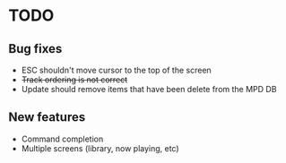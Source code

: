 TODO
====

Bug fixes
---------
- ESC shouldn't move cursor to the top of the screen
- ~~Track ordering is not correct~~
- Update should remove items that have been delete from the MPD DB

New features
------------
- Command completion
- Multiple screens (library, now playing, etc)

